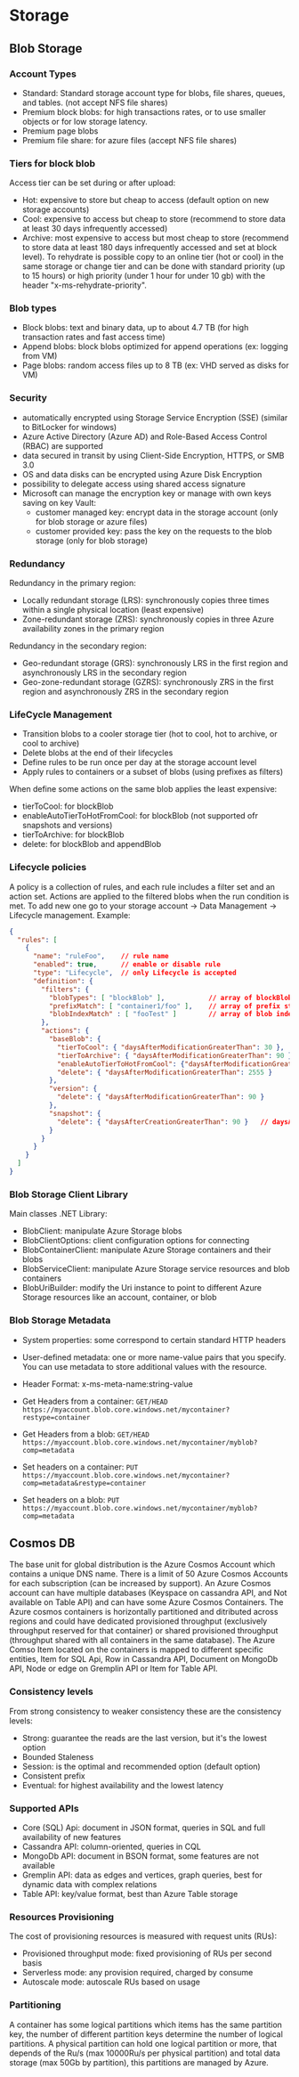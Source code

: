 # Storage

## Blob Storage

### Account Types
 - Standard:  Standard storage account type for blobs, file shares, queues, and tables. (not accept NFS file shares)
 - Premium block blobs: for high transactions rates, or to use smaller objects or for  low storage latency.
 - Premium page blobs
 - Premium file share: for azure files (accept NFS file shares)

### Tiers for block blob
Access tier can be set during or after upload:
 - Hot: expensive to store but cheap to access (default option on new storage accounts)
 - Cool: expensive to access but cheap to store (recommend to store data at least 30 days infrequently accessed)
 - Archive: most expensive to access but most cheap to store (recommend to store data at least 180 days infrequently accessed and set at block level). To rehydrate is possible copy to an online tier (hot or cool) in the same storage or change tier and can be done with standard priority (up to 15 hours) or high priority (under 1 hour for under 10 gb) with the header "x-ms-rehydrate-priority".

### Blob types
 - Block blobs: text and binary data, up to about 4.7 TB (for high transaction rates and fast access time)
 - Append blobs: block blobs optimized for append operations (ex: logging from VM)
 - Page blobs: random access files up to 8 TB (ex: VHD  served as disks for VM)

### Security
 - automatically encrypted  using Storage Service Encryption (SSE) (similar to BitLocker for windows)
 - Azure Active Directory (Azure AD) and Role-Based Access Control (RBAC) are supported
 - data secured in transit by using Client-Side Encryption, HTTPS, or SMB 3.0
 - OS and data disks can be encrypted using Azure Disk Encryption
 - possibility to delegate access using shared access signature
 - Microsoft can manage the encryption key or manage with own keys saving on key Vault:
    - customer managed key: encrypt data in the storage account (only for blob storage or azure files)
    - customer provided key: pass the key on the requests to the blob storage (only for blob storage)

### Redundancy
Redundancy in the primary region:
 - Locally redundant storage (LRS): synchronously copies three times within a single physical location (least expensive)
 - Zone-redundant storage (ZRS): synchronously copies in three Azure availability zones in the primary region

Redundancy in the secondary region:
 - Geo-redundant storage (GRS): synchronously LRS in the first region and asynchronously LRS in the secondary region
 - Geo-zone-redundant storage (GZRS): synchronously ZRS in the first region and asynchronously ZRS in the secondary region

 ### LifeCycle Management
 - Transition blobs to a cooler storage tier (hot to cool, hot to archive, or cool to archive)
 - Delete blobs at the end of their lifecycles
 - Define rules to be run once per day at the storage account level
 - Apply rules to containers or a subset of blobs (using prefixes as filters)

 When define some actions on the same blob applies the least expensive:
  - tierToCool: for blockBlob
  - enableAutoTierToHotFromCool: for blockBlob (not supported ofr snapshots and versions)
  - tierToArchive: for blockBlob
  - delete: for blockBlob and appendBlob

### Lifecycle policies
A policy is a collection of rules, and each rule includes a filter set and an action set. Actions are applied to the filtered blobs when the run condition is met. To add new one go to your storage account -> Data Management -> Lifecycle management.
Example:
```JSON
{
  "rules": [
    {
      "name": "ruleFoo",    // rule name
      "enabled": true,      // enable or disable rule
      "type": "Lifecycle",  // only Lifecycle is accepted
      "definition": {     
        "filters": {
          "blobTypes": [ "blockBlob" ],           // array of blockBlob, appendBlob or pageBlob
          "prefixMatch": [ "container1/foo" ],    // array of prefix string started always with container name
          "blobIndexMatch" : [ "fooTest" ]        // array of blob index tag key and value conditions                            
        },
        "actions": {
          "baseBlob": {
            "tierToCool": { "daysAfterModificationGreaterThan": 30 },                 // only supported for block blob 
            "tierToArchive": { "daysAfterModificationGreaterThan": 90 },              // only supported for block blob 
            "enableAutoTierToHotFromCool": {"daysAfterModificationGreaterThan": 90},  // supported for baseBlob and block blob
            "delete": { "daysAfterModificationGreaterThan": 2555 }                    // supported for block blob and appendBlob
          },
          "version": {
            "delete": { "daysAfterModificationGreaterThan": 90 }
          }, 
          "snapshot": {
            "delete": { "daysAfterCreationGreaterThan": 90 }   // daysAfterCreationGreaterThan is the condition for snapshots only 
          }
        }
      }
    }
  ]
}
```

### Blob Storage Client Library
Main classes .NET Library:
 - BlobClient: manipulate Azure Storage blobs
 - BlobClientOptions: client configuration options for connecting
 - BlobContainerClient: manipulate Azure Storage containers and their blobs
 - BlobServiceClient: manipulate Azure Storage service resources and blob containers
 - BlobUriBuilder: modify the Uri instance to point to different Azure Storage resources like an account, container, or blob

 ### Blob Storage Metadata
  - System properties: some correspond to certain standard HTTP headers
  - User-defined metadata: one or more name-value pairs that you specify. You can use metadata to store additional values with the resource.

 - Header Format: x-ms-meta-name:string-value
 - Get Headers from a container: ``` GET/HEAD https://myaccount.blob.core.windows.net/mycontainer?restype=container ```
 - Get Headers from a blob: ``` GET/HEAD https://myaccount.blob.core.windows.net/mycontainer/myblob?comp=metadata ```
 - Set headers on a container: ``` PUT https://myaccount.blob.core.windows.net/mycontainer?comp=metadata&restype=container ```
 - Set headers on a blob: ``` PUT https://myaccount.blob.core.windows.net/mycontainer/myblob?comp=metadata ```



## Cosmos DB

The base unit for global distribution is the Azure Cosmos Account which contains a unique DNS name. There is a limit of 50 Azure Cosmos Accounts for each subscription (can be increased by support).
An Azure Cosmos account can have multiple databases (Keyspace on cassandra API, and Not available on Table API) and can have some Azure Cosmos Containers.
The Azure cosmos containers is horizontally partitioned and ditributed across regions and could have dedicated provisioned throughput (exclusively throughput reserved for that container) or shared provisioned throughput (throughput shared with all containers in the same database).
The Azure Comso Item located on the containers is mapped to different specific entities, Item for SQL Api, Row in Cassandra API, Document on MongoDb API, Node or edge on Gremplin API or Item for Table API.

### Consistency levels
From strong consistency to weaker consistency these are the consistency levels:
 - Strong: guarantee the reads are the last version, but it's the lowest option
 - Bounded Staleness
 - Session: is the optimal and recommended option (default option)
 - Consistent prefix
 - Eventual: for highest availability and the lowest latency

### Supported APIs
 - Core (SQL) Api: document in JSON format, queries in SQL and  full availability of new features
 - Cassandra API: column-oriented, queries in CQL
 - MongoDb API: document in BSON format, some features are not available
 - Gremplin API: data as edges and vertices, graph queries, best for dynamic data with complex relations
 - Table API: key/value format, best than Azure Table storage

### Resources Provisioning
The cost of provisioning resources is measured with request units (RUs):
 - Provisioned throughput mode: fixed provisioning of RUs per second basis
 - Serverless mode: any provision required, charged by consume
 - Autoscale mode: autoscale RUs based on usage

### Partitioning
A container has some logical partitions which items has the same partition key, the number of different partition keys determine the number of logical partitions.
A physical partition can hold one logical partition or more, that depends of the Ru/s (max 10000Ru/s per physical partition) and total data storage (max 50Gb by partition), this partitions are managed by Azure.